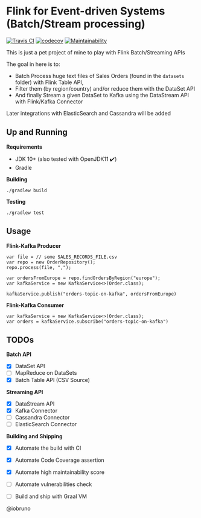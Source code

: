 # Flink for Event-driven Systems (Batch/Stream processing)

[![Travis CI](https://travis-ci.org/iobruno/flink-event-processing.svg?branch=master)](https://travis-ci.org/iobruno/flink-event-processing)
[![codecov](https://codecov.io/gh/iobruno/flink-event-processing/branch/master/graph/badge.svg)](https://codecov.io/gh/iobruno/flink-event-processing)
[![Maintainability](https://api.codeclimate.com/v1/badges/e7c15ab052caecafead0/maintainability)](https://codeclimate.com/github/iobruno/flink-event-processing/maintainability)

This is just a pet project of mine to play with Flink Batch/Streaming APIs

The goal in here is to:
  - Batch Process huge text files of Sales Orders (found in the `datasets` folder) with Flink Table API,
  - Filter them (by region/country) and/or reduce them with the DataSet API 
  - And finally Stream a given DataSet to Kafka using the DataStream API with Flink/Kafka Connector
 
Later integrations with ElasticSearch and Cassandra will be added

## Up and Running

**Requirements**
- JDK 10+ (also tested with OpenJDK11 :heavy_check_mark:)
- Gradle

**Building**
```
./gradlew build
```

**Testing**
```
./gradlew test
```

## Usage 

**Flink-Kafka Producer**
```
var file = // some SALES_RECORDS_FILE.csv 
var repo = new OrderRepository();
repo.process(file, ",");

var ordersFromEurope = repo.findOrdersByRegion("europe");
var kafkaService = new KafkaService<>(Order.class);

kafkaService.publish("orders-topic-on-kafka", ordersFromEurope)
``` 

**Flink-Kafka Consumer**
```
var kafkaService = new KafkaService<>(Order.class);
var orders = kafkaService.subscribe("orders-topic-on-kafka")
```

## TODOs

**Batch API**
- [x] DataSet API
- [ ] MapReduce on DataSets
- [x] Batch Table API (CSV Source)

**Streaming API**
- [x] DataStream API
- [x] Kafka Connector 
- [ ] Cassandra Connector
- [ ] ElasticSearch Connector

**Building and Shipping**
- [x] Automate the build with CI
- [x] Automate Code Coverage assertion
- [x] Automate high maintainability score 
- [ ] Automate vulnerabilities check 
- [ ] Build and ship with Graal VM


@iobruno
